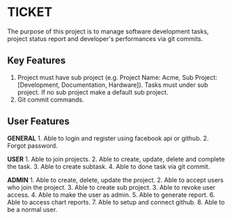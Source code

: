 TICKET 
======================

The purpose of this project is to manage software development tasks, project status report and developer's performances via git commits.

Key Features
------------

1. Project must have sub project (e.g. Project Name: Acme, Sub Project: [Development, Documentation, Hardware]). Tasks must under sub project. If no sub project make a default sub project.
2. Git commit commands.

User Features
----------

__GENERAL__
    1. Able to login and register using facebook api or github.
    2. Forgot password.

__USER__
    1. Able to join projects.
    2. Able to create, update, delete and complete the task.
    3. Able to create subtask.
    4. Able to done task via git commit.

__ADMIN__
    1. Able to create, delete, update the project.
    2. Able to accept users who join the project.
    3. Able to create sub project.
    3. Able to revoke user access.
    4. Able to make the user as admin.
    5. Able to generate report.
    6. Able to access chart reports.
    7. Able to setup and connect github.
    8. Able to be a normal user.



